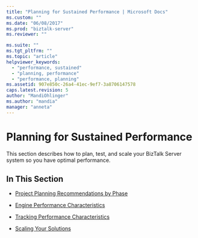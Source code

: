 ```yaml
---
title: "Planning for Sustained Performance | Microsoft Docs"
ms.custom: ""
ms.date: "06/08/2017"
ms.prod: "biztalk-server"
ms.reviewer: ""

ms.suite: ""
ms.tgt_pltfrm: ""
ms.topic: "article"
helpviewer_keywords: 
  - "performance, sustained"
  - "planning, performance"
  - "performance, planning"
ms.assetid: 907e850c-26a4-41ec-9ef7-3a8706147578
caps.latest.revision: 5
author: "MandiOhlinger"
ms.author: "mandia"
manager: "anneta"
---
```

# Planning for Sustained Performance
This section describes how to plan, test, and scale your BizTalk Server system so you have optimal performance.  
  
## In This Section  
  
-   [Project Planning Recommendations by Phase](../core/project-planning-recommendations-by-phase.md)  
  
-   [Engine Performance Characteristics](../core/engine-performance-characteristics.md)  
  
-   [Tracking Performance Characteristics](../core/tracking-performance-characteristics.md)  
  
-   [Scaling Your Solutions](../core/scaling-your-solutions.md)